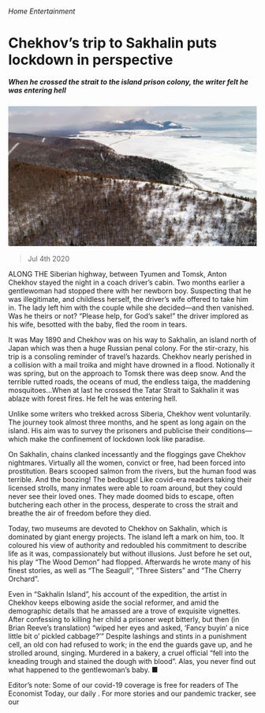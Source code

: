 ###### Home Entertainment

# Chekhov’s trip to Sakhalin puts lockdown in perspective 

##### When he crossed the strait to the island prison colony, the writer felt he was entering hell 

![image](images/20200704_BKP502.jpg) 

> Jul 4th 2020 

ALONG THE Siberian highway, between Tyumen and Tomsk, Anton Chekhov stayed the night in a coach driver’s cabin. Two months earlier a gentlewoman had stopped there with her newborn boy. Suspecting that he was illegitimate, and childless herself, the driver’s wife offered to take him in. The lady left him with the couple while she decided—and then vanished. Was he theirs or not? “Please help, for God’s sake!” the driver implored as his wife, besotted with the baby, fled the room in tears.

It was May 1890 and Chekhov was on his way to Sakhalin, an island north of Japan which was then a huge Russian penal colony. For the stir-crazy, his trip is a consoling reminder of travel’s hazards. Chekhov nearly perished in a collision with a mail troika and might have drowned in a flood. Notionally it was spring, but on the approach to Tomsk there was deep snow. And the terrible rutted roads, the oceans of mud, the endless taiga, the maddening mosquitoes…When at last he crossed the Tatar Strait to Sakhalin it was ablaze with forest fires. He felt he was entering hell.


Unlike some writers who trekked across Siberia, Chekhov went voluntarily. The journey took almost three months, and he spent as long again on the island. His aim was to survey the prisoners and publicise their conditions—which make the confinement of lockdown look like paradise.

On Sakhalin, chains clanked incessantly and the floggings gave Chekhov nightmares. Virtually all the women, convict or free, had been forced into prostitution. Bears scooped salmon from the rivers, but the human food was terrible. And the boozing! The bedbugs! Like covid-era readers taking their licensed strolls, many inmates were able to roam around, but they could never see their loved ones. They made doomed bids to escape, often butchering each other in the process, desperate to cross the strait and breathe the air of freedom before they died.

Today, two museums are devoted to Chekhov on Sakhalin, which is dominated by giant energy projects. The island left a mark on him, too. It coloured his view of authority and redoubled his commitment to describe life as it was, compassionately but without illusions. Just before he set out, his play “The Wood Demon” had flopped. Afterwards he wrote many of his finest stories, as well as “The Seagull”, “Three Sisters” and “The Cherry Orchard”.

Even in “Sakhalin Island”, his account of the expedition, the artist in Chekhov keeps elbowing aside the social reformer, and amid the demographic details that he amassed are a trove of exquisite vignettes. After confessing to killing her child a prisoner wept bitterly, but then (in Brian Reeve’s translation) “wiped her eyes and asked, ‘Fancy buyin’ a nice little bit o’ pickled cabbage?’” Despite lashings and stints in a punishment cell, an old con had refused to work; in the end the guards gave up, and he strolled around, singing. Murdered in a bakery, a cruel official “fell into the kneading trough and stained the dough with blood”. Alas, you never find out what happened to the gentlewoman’s baby. ■

Editor’s note: Some of our covid-19 coverage is free for readers of The Economist Today, our daily . For more stories and our pandemic tracker, see our 

